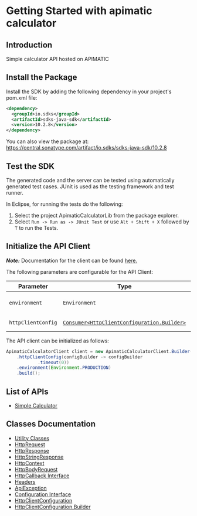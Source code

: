 
# Getting Started with apimatic calculator

## Introduction

Simple calculator API hosted on APIMATIC

## Install the Package

Install the SDK by adding the following dependency in your project's pom.xml file:

```xml
<dependency>
  <groupId>io.sdks</groupId>
  <artifactId>sdks-java-sdk</artifactId>
  <version>10.2.8</version>
</dependency>
```

You can also view the package at:
https://central.sonatype.com/artifact/io.sdks/sdks-java-sdk/10.2.8

## Test the SDK

The generated code and the server can be tested using automatically generated test cases.
JUnit is used as the testing framework and test runner.

In Eclipse, for running the tests do the following:

1. Select the project ApimaticCalculatorLib from the package explorer.
2. Select `Run -> Run as -> JUnit Test` or use `Alt + Shift + X` followed by `T` to run the Tests.

## Initialize the API Client

**_Note:_** Documentation for the client can be found [here.](https://www.github.com/Syed-Subtain/sdks-java-java-sdk/tree/10.2.8/doc/client.md)

The following parameters are configurable for the API Client:

| Parameter | Type | Description |
|  --- | --- | --- |
| `environment` | `Environment` | The API environment. <br> **Default: `Environment.PRODUCTION`** |
| `httpClientConfig` | [`Consumer<HttpClientConfiguration.Builder>`](https://www.github.com/Syed-Subtain/sdks-java-java-sdk/tree/10.2.8/doc/http-client-configuration-builder.md) | Set up Http Client Configuration instance. |

The API client can be initialized as follows:

```java
ApimaticCalculatorClient client = new ApimaticCalculatorClient.Builder()
    .httpClientConfig(configBuilder -> configBuilder
            .timeout(0))
    .environment(Environment.PRODUCTION)
    .build();
```

## List of APIs

* [Simple Calculator](https://www.github.com/Syed-Subtain/sdks-java-java-sdk/tree/10.2.8/doc/controllers/simple-calculator.md)

## Classes Documentation

* [Utility Classes](https://www.github.com/Syed-Subtain/sdks-java-java-sdk/tree/10.2.8/doc/utility-classes.md)
* [HttpRequest](https://www.github.com/Syed-Subtain/sdks-java-java-sdk/tree/10.2.8/doc/http-request.md)
* [HttpResponse](https://www.github.com/Syed-Subtain/sdks-java-java-sdk/tree/10.2.8/doc/http-response.md)
* [HttpStringResponse](https://www.github.com/Syed-Subtain/sdks-java-java-sdk/tree/10.2.8/doc/http-string-response.md)
* [HttpContext](https://www.github.com/Syed-Subtain/sdks-java-java-sdk/tree/10.2.8/doc/http-context.md)
* [HttpBodyRequest](https://www.github.com/Syed-Subtain/sdks-java-java-sdk/tree/10.2.8/doc/http-body-request.md)
* [HttpCallback Interface](https://www.github.com/Syed-Subtain/sdks-java-java-sdk/tree/10.2.8/doc/http-callback-interface.md)
* [Headers](https://www.github.com/Syed-Subtain/sdks-java-java-sdk/tree/10.2.8/doc/headers.md)
* [ApiException](https://www.github.com/Syed-Subtain/sdks-java-java-sdk/tree/10.2.8/doc/api-exception.md)
* [Configuration Interface](https://www.github.com/Syed-Subtain/sdks-java-java-sdk/tree/10.2.8/doc/configuration-interface.md)
* [HttpClientConfiguration](https://www.github.com/Syed-Subtain/sdks-java-java-sdk/tree/10.2.8/doc/http-client-configuration.md)
* [HttpClientConfiguration.Builder](https://www.github.com/Syed-Subtain/sdks-java-java-sdk/tree/10.2.8/doc/http-client-configuration-builder.md)

